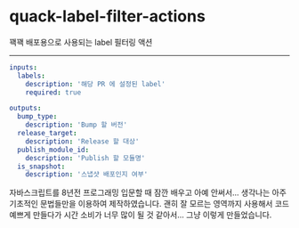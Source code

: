 # quack-label-filter-actions

꽥꽥 배포용으로 사용되는 label 필터링 액션

---

```yaml
inputs:
  labels:
    description: '해당 PR 에 설정된 label'
    required: true

outputs:
  bump_type:
    description: 'Bump 할 버전'
  release_target:
    description: 'Release 할 대상'
  publish_module_id:
    description: 'Publish 할 모듈명'
  is_snapshot:
    description: '스냅샷 배포인지 여부'
```

자바스크립트를 8년전 프로그래밍 입문할 때 잠깐 배우고 아예 안써서... 생각나는 아주 기초적인 문법들만을 이용하여 제작하였습니다.
괜히 잘 모르는 영역까지 사용해서 코드 예쁘게 만들다가 시간 소비가 너무 많이 될 것 같아서... 그냥 이렇게 만들었습니다. 